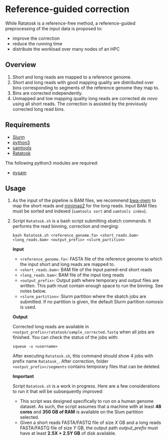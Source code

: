 # Reference-guided correction

While Ratatosk is a reference-free method, a reference-guided preprocessing of the input data is proposed to:
- improve the correction
- reduce the running time
- distribute the workload over many nodes of an HPC

## Overview

1. Short and long reads are mapped to a reference genome.
2. Short and long reads with good mapping quality are distributed over bins corresponding to segments of the reference genome they map to.
3. Bins are corrected independently.
4. Unmapped and low mapping quality long reads are corrected *de novo* using all short reads. The correction is assisted by the previously corrected long read bins.

## Requirements

* [Slurm](https://slurm.schedmd.com)
* [python3](https://python.org)
* [samtools](https://htslib.org)
* [Ratatosk](https://github.com/GuillaumeHolley/Ratatosk)

The following python3 modules are required:
* [pysam](https://pysam.readthedocs.io)

## Usage

1. As the input of the pipeline is BAM files, we recommend [bwa-mem](https://github.com/lh3/bwa) to map the short reads and [minimap2](https://github.com/lh3/minimap2) for the long reads. Input BAM files must be sorted and indexed (`samtools sort` and `samtools index`).

2. Script `Ratatosk.sh` is a bash script submitting sbatch commands. It performs the read binning, correction and merging:
	```
	bash Ratatosk.sh <reference_genome.fa> <short_reads.bam> <long_reads.bam> <output_prefix> <slurm_partition>
	```

	**Input**

	- `<reference_genome.fa>`: FASTA file of the reference genome to which the input short and long reads are mapped to.
	- `<short_reads.bam>`: BAM file of the input paired-end short reads
	- `<long_reads.bam>`: BAM file of the input long reads
	- `<output_prefix>`: Output path where temporary and output files are written. This path must contain enough space to run the binning. See notes below.
	- `<slurm_partition>`: Slurm partition where the sbatch jobs are submitted. If no partition is given, the default Slurm partition *nomosix* is used.

	**Output**

	Corrected long reads are available in `<output_prefix>/ratatosk/sample_corrected.fastq` when all jobs are finished. You can check the status of the jobs with:
	```
	squeue -u <username>
	```
	After executing `Ratatosk.sh`, this command should show 4 jobs with prefix name `Ratatosk_`. After correction, folder `<output_prefix>/segments` contains temporary files that can be deleted.


	**Important**

	Script `Ratatosk.sh` is a work in progress. Here are a few considerations to run it that will be subsequently improved:

	- This script was designed specifically to run on a human genome dataset. As such, the script assumes that a machine with at least **48 cores** and **350 GB of RAM** is available on the Slum partition selected.
	- Given a short reads FASTA/FASTQ file of size *X* GB and a long reads FASTA/FASTQ file of size *Y* GB, the output path *output_prefix* must have at least **2.5X + 2.5Y GB** of disk available.